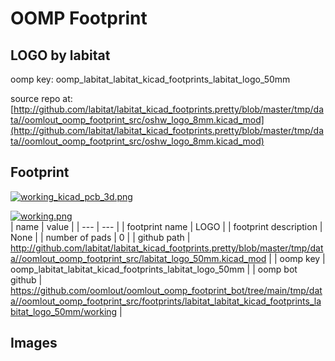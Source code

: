 # OOMP Footprint  
## LOGO  by labitat  
  
oomp key: oomp_labitat_labitat_kicad_footprints_labitat_logo_50mm  
  
source repo at: [http://github.com/labitat/labitat_kicad_footprints.pretty/blob/master/tmp/data//oomlout_oomp_footprint_src/oshw_logo_8mm.kicad_mod](http://github.com/labitat/labitat_kicad_footprints.pretty/blob/master/tmp/data//oomlout_oomp_footprint_src/oshw_logo_8mm.kicad_mod)  
## Footprint  
  
[![working_kicad_pcb_3d.png](working_kicad_pcb_3d_600.png)](working_kicad_pcb_3d.png)  
  
[![working.png](working_600.png)](working.png)  
| name | value | 
| --- | --- | 
| footprint name | LOGO | 
| footprint description | None | 
| number of pads | 0 | 
| github path | http://github.com/labitat/labitat_kicad_footprints.pretty/blob/master/tmp/data//oomlout_oomp_footprint_src/labitat_logo_50mm.kicad_mod | 
| oomp key | oomp_labitat_labitat_kicad_footprints_labitat_logo_50mm | 
| oomp bot github | https://github.com/oomlout/oomlout_oomp_footprint_bot/tree/main/tmp/data//oomlout_oomp_footprint_src/footprints/labitat_labitat_kicad_footprints_labitat_logo_50mm/working | 
## Images  
